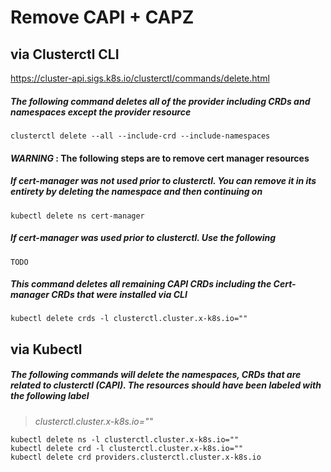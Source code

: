 
# Remove CAPI + CAPZ

## via Clusterctl CLI
https://cluster-api.sigs.k8s.io/clusterctl/commands/delete.html

##### The following command deletes all of the provider including CRDs and namespaces except the provider resource

    clusterctl delete --all --include-crd --include-namespaces

#### *WARNING* : The following steps are to remove cert manager resources

#####  If cert-manager was not used prior to clusterctl. You can remove it in its entirety by deleting the namespace and then continuing on
    kubectl delete ns cert-manager

#####  If cert-manager was used prior to clusterctl. Use the following   

    TODO


##### This command deletes all remaining CAPI CRDs including the Cert-manager CRDs that were installed via CLI

    kubectl delete crds -l clusterctl.cluster.x-k8s.io=""

## via Kubectl

##### The following commands will delete the namespaces, CRDs that are related to clusterctl (CAPI). The resources should have been labeled with the following label 
> *clusterctl.cluster.x-k8s.io=""*

    kubectl delete ns -l clusterctl.cluster.x-k8s.io=""
    kubectl delete crd -l clusterctl.cluster.x-k8s.io=""
    kubectl delete crd providers.clusterctl.cluster.x-k8s.io

